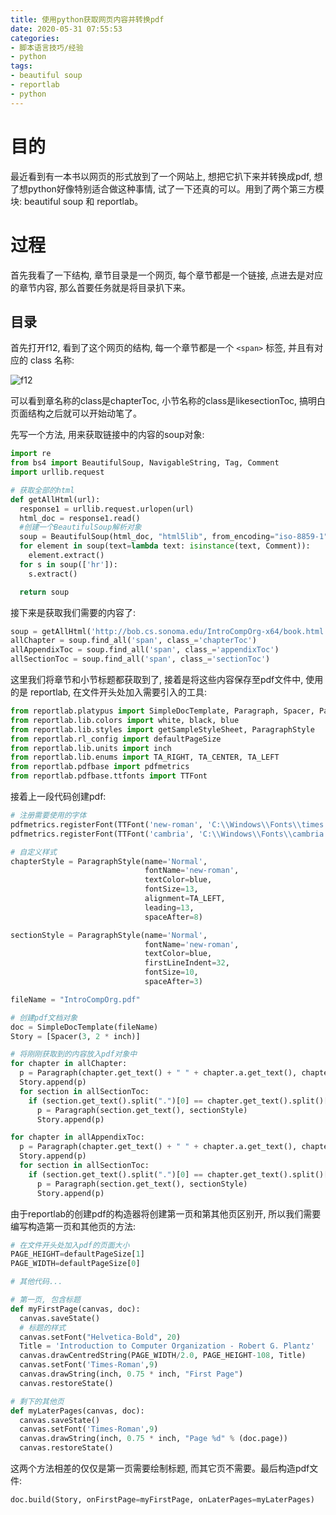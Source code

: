 ```yaml
---
title: 使用python获取网页内容并转换pdf
date: 2020-05-31 07:55:53
categories:
- 脚本语言技巧/经验
- python
tags:
- beautiful soup
- reportlab
- python
---
```


# 目的

最近看到有一本书以网页的形式放到了一个网站上, 想把它扒下来并转换成pdf, 想了想python好像特别适合做这种事情, 试了一下还真的可以。用到了两个第三方模块: beautiful soup 和 reportlab。

# 过程

首先我看了一下结构, 章节目录是一个网页, 每个章节都是一个链接, 点进去是对应的章节内容, 那么首要任务就是将目录扒下来。

## 目录

首先打开f12, 看到了这个网页的结构, 每一个章节都是一个 `<span>` 标签, 并且有对应的 class 名称:

<!--more-->

![f12](/images/python/use-python-to-get-webpage-to-pdf/pythonHtmlToPdf1.png)

可以看到章名称的class是chapterToc, 小节名称的class是likesectionToc, 搞明白页面结构之后就可以开始动笔了。

先写一个方法, 用来获取链接中的内容的soup对象:

```py
import re
from bs4 import BeautifulSoup, NavigableString, Tag, Comment
import urllib.request

# 获取全部的html
def getAllHtml(url):
  response1 = urllib.request.urlopen(url)
  html_doc = response1.read()
  #创建一个BeautifulSoup解析对象
  soup = BeautifulSoup(html_doc, "html5lib", from_encoding="iso-8859-1")
  for element in soup(text=lambda text: isinstance(text, Comment)):
    element.extract()
  for s in soup(['hr']):
    s.extract()

  return soup
```

接下来是获取我们需要的内容了:

```py
soup = getAllHtml('http://bob.cs.sonoma.edu/IntroCompOrg-x64/book.html')
allChapter = soup.find_all('span', class_='chapterToc')
allAppendixToc = soup.find_all('span', class_='appendixToc')
allSectionToc = soup.find_all('span', class_='sectionToc')
```

这里我们将章节和小节标题都获取到了, 接着是将这些内容保存至pdf文件中, 使用的是 reportlab, 在文件开头处加入需要引入的工具:

```py
from reportlab.platypus import SimpleDocTemplate, Paragraph, Spacer, PageBreak, Image, Table, TableStyle
from reportlab.lib.colors import white, black, blue
from reportlab.lib.styles import getSampleStyleSheet, ParagraphStyle
from reportlab.rl_config import defaultPageSize
from reportlab.lib.units import inch
from reportlab.lib.enums import TA_RIGHT, TA_CENTER, TA_LEFT
from reportlab.pdfbase import pdfmetrics
from reportlab.pdfbase.ttfonts import TTFont
```

接着上一段代码创建pdf:

```py
# 注册需要使用的字体
pdfmetrics.registerFont(TTFont('new-roman', 'C:\\Windows\\Fonts\\times.ttf'))
pdfmetrics.registerFont(TTFont('cambria', 'C:\\Windows\\Fonts\\cambria.ttc'))

# 自定义样式
chapterStyle = ParagraphStyle(name='Normal',
                              fontName='new-roman',
                              textColor=blue,
                              fontSize=13,
                              alignment=TA_LEFT,
                              leading=13,
                              spaceAfter=8)

sectionStyle = ParagraphStyle(name='Normal',
                              fontName='new-roman',
                              textColor=blue,
                              firstLineIndent=32,
                              fontSize=10,
                              spaceAfter=3)

fileName = "IntroCompOrg.pdf"

# 创建pdf文档对象
doc = SimpleDocTemplate(fileName)
Story = [Spacer(3, 2 * inch)]

# 将刚刚获取到的内容放入pdf对象中
for chapter in allChapter:
  p = Paragraph(chapter.get_text() + " " + chapter.a.get_text(), chapterStyle)
  Story.append(p)
  for section in allSectionToc:
    if (section.get_text().split(".")[0] == chapter.get_text().split()[0]):
      p = Paragraph(section.get_text(), sectionStyle)
      Story.append(p)

for chapter in allAppendixToc:
  p = Paragraph(chapter.get_text() + " " + chapter.a.get_text(), chapterStyle)
  Story.append(p)
  for section in allSectionToc:
    if (section.get_text().split(".")[0] == chapter.get_text().split()[0]):
      p = Paragraph(section.get_text(), sectionStyle)
      Story.append(p)
```

由于reportlab的创建pdf的构造器将创建第一页和第其他页区别开, 所以我们需要编写构造第一页和其他页的方法:

```py
# 在文件开头处加入pdf的页面大小
PAGE_HEIGHT=defaultPageSize[1]
PAGE_WIDTH=defaultPageSize[0]

# 其他代码...

# 第一页, 包含标题
def myFirstPage(canvas, doc):
  canvas.saveState()
  # 标题的样式
  canvas.setFont("Helvetica-Bold", 20)
  Title = 'Introduction to Computer Organization - Robert G. Plantz'
  canvas.drawCentredString(PAGE_WIDTH/2.0, PAGE_HEIGHT-108, Title)
  canvas.setFont('Times-Roman',9)
  canvas.drawString(inch, 0.75 * inch, "First Page")
  canvas.restoreState()

# 剩下的其他页
def myLaterPages(canvas, doc):
  canvas.saveState()
  canvas.setFont('Times-Roman',9)
  canvas.drawString(inch, 0.75 * inch, "Page %d" % (doc.page))
  canvas.restoreState()
```

这两个方法相差的仅仅是第一页需要绘制标题, 而其它页不需要。最后构造pdf文件:

```py
doc.build(Story, onFirstPage=myFirstPage, onLaterPages=myLaterPages)
```
